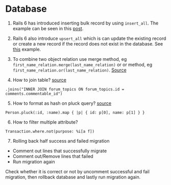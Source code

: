 # Database

1. Rails 6 has introduced inserting bulk record by
using `insert_all`. The example can be seen in this [post](https://blog.saeloun.com/2019/11/26/rails-6-insert-all.html#insert_all-and-insert_all).

2. Rails 6 also introduce `upsert_all` which is can update the existing record or create a new record if the record does not exist in the database. See [this](https://blog.saeloun.com/2019/11/26/rails-6-insert-all.html#upsert_all) example.

3. To combine two object relation use merge method, eg `first_name_relation.merge(last_name_relation)` or or method, eg `first_name_relation.or(last_name_relation)`. 
[Source](https://stackoverflow.com/questions/9540801/combine-two-activerecordrelation-objects)

4. How to join table? [source](https://stackoverflow.com/questions/680141/activerecord-querying-polymorphic-associations/680172#680172)
```
.joins("INNER JOIN forum_topics ON forum_topics.id = comments.commentable_id")
```

5. How to format as hash on pluck query? [source](https://stackoverflow.com/questions/36011306/ruby-on-rails-4-pluck-results-to-hash/36011522#36011522)
```
Person.pluck(:id, :name).map { |p| { id: p[0], name: p[1] } }
```

6. How to filter multiple attribute?
```
Transaction.where.not(purpose: %i[a f])
```

7. Rolling back half success and failed migration
 - Comment out lines that successfully migrate
 - Comment out/Remove lines that failed
 - Run migration again

 Check whether it is correct or not by uncomment successful and fail migration, then rollback database and lastly run migration again.